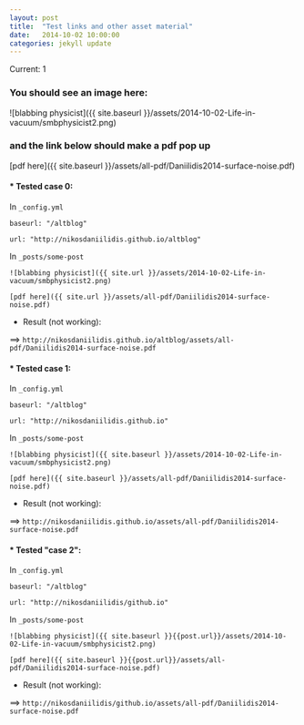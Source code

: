 ```yaml
---
layout: post
title:  "Test links and other asset material"
date:   2014-10-02 10:00:00
categories: jekyll update
---
```


Current: 1

### You should see an image here:

![blabbing physicist]({{ site.baseurl }}/assets/2014-10-02-Life-in-vacuum/smbphysicist2.png)

### and the link below should make a pdf pop up

[pdf here]({{ site.baseurl }}/assets/all-pdf/Daniilidis2014-surface-noise.pdf)

#### * Tested case 0:

In `_config.yml`

`baseurl: "/altblog"`

`url: "http://nikosdaniilidis.github.io/altblog"`

In `_posts/some-post`

`![blabbing physicist]({{ site.url }}/assets/2014-10-02-Life-in-vacuum/smbphysicist2.png)`

`[pdf here]({{ site.url }}/assets/all-pdf/Daniilidis2014-surface-noise.pdf)`

* Result (not working):

==> `http://nikosdaniilidis.github.io/altblog/assets/all-pdf/Daniilidis2014-surface-noise.pdf`

#### * Tested case 1: 

In `_config.yml`

`baseurl: "/altblog"`

`url: "http://nikosdaniilidis.github.io"`

In `_posts/some-post`

`![blabbing physicist]({{ site.baseurl }}/assets/2014-10-02-Life-in-vacuum/smbphysicist2.png)`

`[pdf here]({{ site.baseurl }}/assets/all-pdf/Daniilidis2014-surface-noise.pdf)`

* Result (not working):

==> `http://nikosdaniilidis.github.io/assets/all-pdf/Daniilidis2014-surface-noise.pdf`

#### * Tested "case 2": 

In `_config.yml`

`baseurl: "/altblog"`

`url: "http://nikosdaniilidis/github.io"`

In `_posts/some-post`

`![blabbing physicist]({{ site.baseurl }}{{post.url}}/assets/2014-10-02-Life-in-vacuum/smbphysicist2.png)`

`[pdf here]({{ site.baseurl }}{{post.url}}/assets/all-pdf/Daniilidis2014-surface-noise.pdf)`

* Result (not working):

==> `http://nikosdaniilidis/github.io/assets/all-pdf/Daniilidis2014-surface-noise.pdf`


